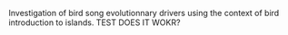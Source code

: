 Investigation of bird song evolutionnary drivers using the context of bird introduction to islands. TEST DOES IT WOKR?